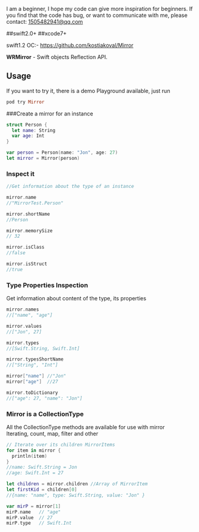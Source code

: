 
I am a beginner, I hope my code can give more inspiration for beginners. If you find that the code has bug, or want to communicate with me, please contact: 1505482941@qq.com





##swift2.0+
##xcode7+




swift1.2
OC:- https://github.com/kostiakoval/Mirror 

**WRMirror** - Swift objects Reflection API. 



## Usage
If you want to try it, there is a demo Playground available, just run 

```ruby
pod try Mirror
```

###Create a mirror for an instance   

```swift
struct Person {
  let name: String
  var age: Int
}

var person = Person(name: "Jon", age: 27)
let mirror = Mirror(person)
```

### Inspect it  

```swift
//Get information about the type of an instance

mirror.name
//"MirrorTest.Person"

mirror.shortName
//Person

mirror.memorySize
// 32

mirror.isClass
//false

mirror.isStruct
//true
```

### Type Properties Inspection  
Get information about content of the type, its properties

```swift
mirror.names
//["name", "age"]

mirror.values
//["Jon", 27]

mirror.types
//[Swift.String, Swift.Int]

mirror.typesShortName
//["String", "Int"]

mirror["name"] //"Jon"
mirror["age"]  //27

mirror.toDictionary
//["age": 27, "name": "Jon"]
```

### Mirror is a CollectionType  
All the CollectionType methods are available for use with mirror  
Iterating, count, map, filter and other  

```swift
// Iterate over its children MirrorItems
for item in mirror {
  println(item)
}
//name: Swift.String = Jon
//age: Swift.Int = 27

let children = mirror.children //Array of MirrorItem
let firstKid = children[0]
//{name: "name", type: Swift.String, value: "Jon" }

var mirP = mirror[1]
mirP.name   // "age"
mirP.value  // 27
mirP.type   // Swift.Int
```
